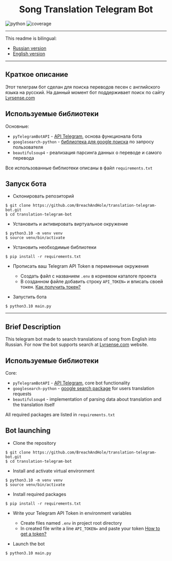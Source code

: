 <h1 align="center">Song Translation Telegram Bot</h1>

![python](https://img.shields.io/badge/Python-3.10-blue)
![coverage](https://img.shields.io/badge/Coverage-93%25-blue)
___
This readme is bilingual:
 - [Russian version](#краткое-описание)
 - [English version](#brief-description)
___
## Краткое описание
Этот телеграм бот сделан для поиска переводов песен с английского языка на русский.
На данный момент бот поддерживает поиск по сайту [Lyrsense.com](https://gb.lyrsense.com/)

## Используемые библиотеки

Основные:
 - `pyTelegramBotAPI` - [API Telegram](https://github.com/eternnoir/pyTelegramBotAPI), основа функционала бота
 - `googlesearch-python` - [библиотека для google поиска](https://github.com/Nv7-GitHub/googlesearch) по запросу пользователя
 - `beautifulsoup4` - реализация парсинга данных о переводе и самого перевода

Все использованные библиотеки описаны в файл `requirements.txt`

## Запуск бота
 - Склонировать репозиторий
```
$ git clone https://github.com/BreachAndHole/translation-telegram-bot.git
$ cd translation-telegram-bot
```
 - Установить и активировать виртуальное окружение
```
$ python3.10 -m venv venv
$ source venv/bin/activate
```
 - Установить необходимые библиотеки
```
$ pip install -r requirements.txt
```
 - Прописать ваш Telegram API Token в переменные окружения  
    - Создать файл с названием `.env` в корневом каталоге проекта
    - В созданном файле добавить строку `API_TOKEN=` и вписать своей токен.
   [Как получить токен?](https://core.telegram.org/bots#6-botfather)
 
 - Запустить бота
```
$ python3.10 main.py
```

___
## Brief Description

This telegram bot made to search translations of song from English into Russian.
For now the bot supports search at [Lyrsense.com](https://gb.lyrsense.com/) website.

## Используемые библиотеки

Core:
 - `pyTelegramBotAPI` - [API Telegram](https://github.com/eternnoir/pyTelegramBotAPI), core bot functionality
 - `googlesearch-python` - [google search package](https://github.com/Nv7-GitHub/googlesearch) for users translation requests
 - `beautifulsoup4` - implementation of parsing data about translation and the translation itself

All required packages are listed in `requirements.txt`

## Bot launching
 - Clone the repository
```
$ git clone https://github.com/BreachAndHole/translation-telegram-bot.git
$ cd translation-telegram-bot
```
 - Install and activate virtual environment
```
$ python3.10 -m venv venv
$ source venv/bin/activate
```
 - Install required packages
```
$ pip install -r requirements.txt
```
 - Write your Telegram API Token in environment variables  
    - Create files named `.env` in project root directory
    - In created file write a line `API_TOKEN=` and paste your token
   [How to get a token?](https://core.telegram.org/bots#6-botfather)
 
 - Launch the bot
```
$ python3.10 main.py
```